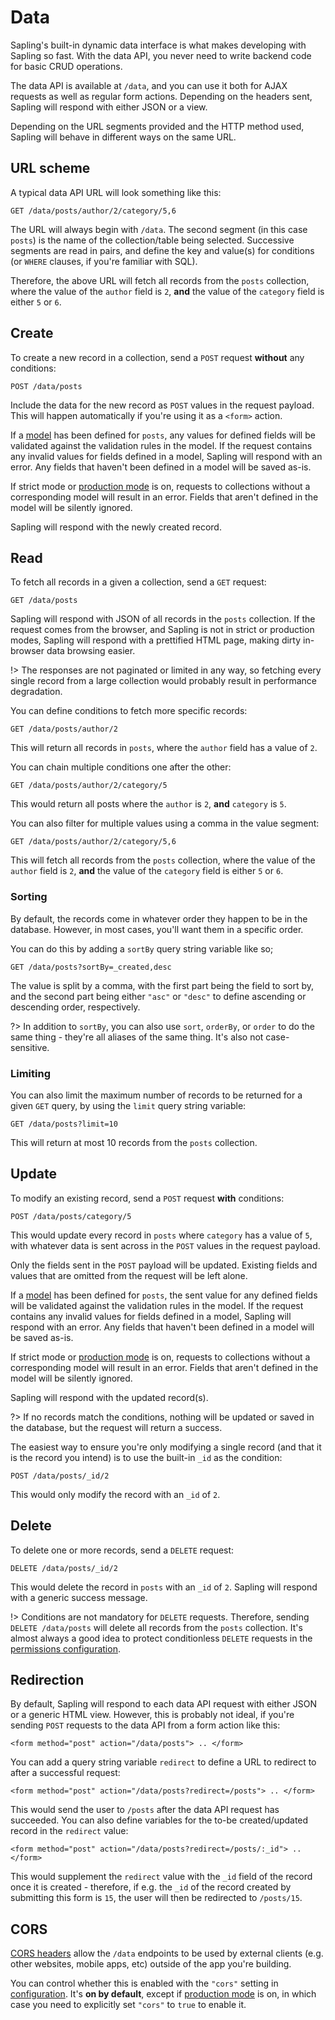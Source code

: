 # Data

Sapling's built-in dynamic data interface is what makes developing with Sapling so fast.  With the data API, you never need to write backend code for basic CRUD operations.

The data API is available at `/data`, and you can use it both for AJAX requests as well as regular form actions.  Depending on the headers sent, Sapling will respond with either JSON or a view.

Depending on the URL segments provided and the HTTP method used, Sapling will behave in different ways on the same URL.


## URL scheme

A typical data API URL will look something like this:

    GET /data/posts/author/2/category/5,6

The URL will always begin with `/data`.  The second segment (in this case `posts`) is the name of the collection/table being selected.  Successive segments are read in pairs, and define the key and value(s) for conditions (or `WHERE` clauses, if you're familiar with SQL).

Therefore, the above URL will fetch all records from the `posts` collection, where the value of the `author` field is `2`, **and** the value of the `category` field is either `5` or `6`.


## Create

To create a new record in a collection, send a `POST` request **without** any conditions:

    POST /data/posts

Include the data for the new record as `POST` values in the request payload.  This will happen automatically if you're using it as a `<form>` action.

If a [model](/models) has been defined for `posts`, any values for defined fields will be validated against the validation rules in the model.  If the request contains any invalid values for fields defined in a model, Sapling will respond with an error.  Any fields that haven't been defined in a model will be saved as-is.

If strict mode or [production mode](/production) is on, requests to collections without a corresponding model will result in an error.  Fields that aren't defined in the model will be silently ignored.

Sapling will respond with the newly created record.


## Read

To fetch all records in a given a collection, send a `GET` request:

    GET /data/posts

Sapling will respond with JSON of all records in the `posts` collection.  If the request comes from the browser, and Sapling is not in strict or production modes, Sapling will respond with a prettified HTML page, making dirty in-browser data browsing easier.

!> The responses are not paginated or limited in any way, so fetching every single record from a large collection would probably result in performance degradation.

You can define conditions to fetch more specific records:

    GET /data/posts/author/2

This will return all records in `posts`, where the `author` field has a value of `2`.

You can chain multiple conditions one after the other:

    GET /data/posts/author/2/category/5

This would return all posts where the `author` is `2`, **and** `category` is `5`.

You can also filter for multiple values using a comma in the value segment:

    GET /data/posts/author/2/category/5,6

This will fetch all records from the `posts` collection, where the value of the `author` field is `2`, **and** the value of the `category` field is either `5` or `6`.


### Sorting

By default, the records come in whatever order they happen to be in the database.  However, in most cases, you'll want them in a specific order.

You can do this by adding a `sortBy` query string variable like so;

    GET /data/posts?sortBy=_created,desc

The value is split by a comma, with the first part being the field to sort by, and the second part being either `"asc"` or `"desc"` to define ascending or descending order, respectively.

?> In addition to `sortBy`, you can also use `sort`, `orderBy`, or `order` to do the same thing - they're all aliases of the same thing.  It's also not case-sensitive.


### Limiting

You can also limit the maximum number of records to be returned for a given `GET` query, by using the `limit` query string variable:

    GET /data/posts?limit=10

This will return at most 10 records from the `posts` collection.


## Update

To modify an existing record, send a `POST` request **with** conditions:

    POST /data/posts/category/5

This would update every record in `posts` where `category` has a value of `5`, with whatever data is sent across in the `POST` values in the request payload.

Only the fields sent in the `POST` payload will be updated.  Existing fields and values that are omitted from the request will be left alone.

If a [model](/models) has been defined for `posts`, the sent value for any defined fields will be validated against the validation rules in the model.  If the request contains any invalid values for fields defined in a model, Sapling will respond with an error.  Any fields that haven't been defined in a model will be saved as-is.

If strict mode or [production mode](/production) is on, requests to collections without a corresponding model will result in an error.  Fields that aren't defined in the model will be silently ignored.

Sapling will respond with the updated record(s).

?> If no records match the conditions, nothing will be updated or saved in the database, but the request will return a success.

The easiest way to ensure you're only modifying a single record (and that it is the record you intend) is to use the built-in `_id` as the condition:

    POST /data/posts/_id/2

This would only modify the record with an `_id` of `2`.


## Delete

To delete one or more records, send a `DELETE` request:

    DELETE /data/posts/_id/2

This would delete the record in `posts` with an `_id` of `2`.  Sapling will respond with a generic success message.

!> Conditions are not mandatory for `DELETE` requests.  Therefore, sending `DELETE /data/posts` will delete all records from the `posts` collection.  It's almost always a good idea to protect conditionless `DELETE` requests in the [permissions configuration](/permissions).


## Redirection

By default, Sapling will respond to each data API request with either JSON or a generic HTML view.  However, this is probably not ideal, if you're sending `POST` requests to the data API from a form action like this:

    <form method="post" action="/data/posts"> .. </form>

You can add a query string variable `redirect` to define a URL to redirect to after a successful request:

    <form method="post" action="/data/posts?redirect=/posts"> .. </form>

This would send the user to `/posts` after the data API request has succeeded.  You can also define variables for the to-be created/updated record in the `redirect` value:

    <form method="post" action="/data/posts?redirect=/posts/:_id"> .. </form>

This would supplement the `redirect` value with the `_id` field of the record once it is created - therefore, if e.g. the `_id` of the record created by submitting this form is `15`, the user will then be redirected to `/posts/15`.


## CORS

[CORS headers](https://developer.mozilla.org/en-US/docs/Web/HTTP/CORS) allow the `/data` endpoints to be used by external clients (e.g. other websites, mobile apps, etc) outside of the app you're building.

You can control whether this is enabled with the `"cors"` setting in [configuration](/config).  It's **on by default**, except if [production mode](/production) is on, in which case you need to explicitly set `"cors"` to `true` to enable it.
